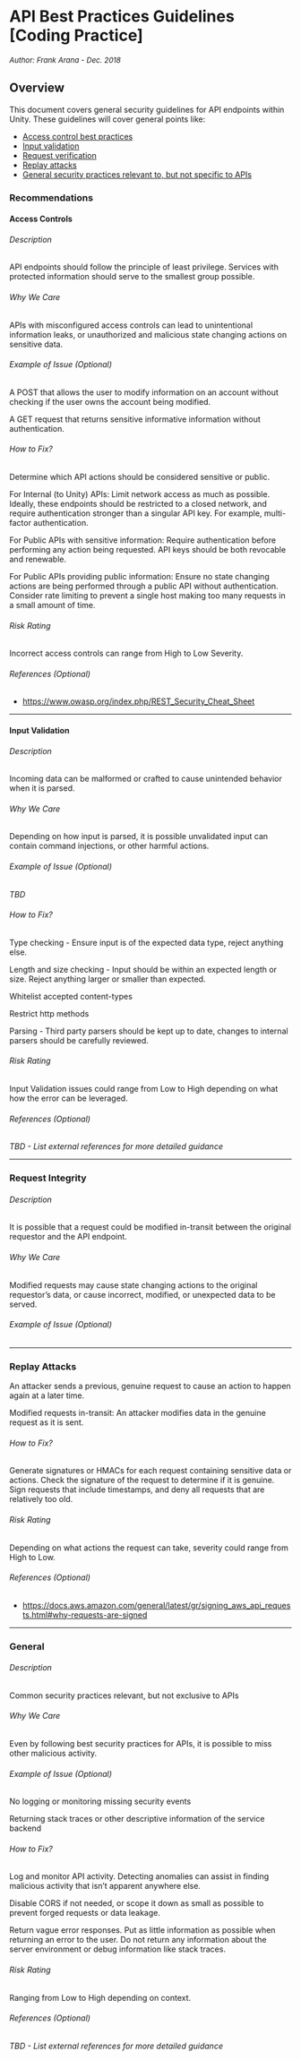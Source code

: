 # API Best Practices Guidelines [Coding Practice] 
<font size="-1">_Author: Frank Arana - Dec. 2018_</font>

## Overview

This document covers general security guidelines for API endpoints within Unity. These guidelines will cover general points like:
- [Access control best practices](#access-controls)
- [Input validation](#input-validation)
- [Request verification](#request-integrity)
- [Replay attacks](#replay-attacks)
- [General security practices relevant to, but not specific to APIs](#general)

### Recommendations
#### Access Controls
###### Description

API endpoints should follow the principle of least privilege. Services with protected information should serve to the smallest group possible.
###### Why We Care

APIs with misconfigured access controls can lead to unintentional information leaks, or unauthorized and malicious state changing actions on sensitive data.
###### Example of Issue (Optional)

A POST that allows the user to modify information on an account without checking if the user owns the account being modified.

A GET request that returns sensitive informative information without authentication.

###### How to Fix?

Determine which API actions should be considered sensitive or public.

For Internal (to Unity) APIs: Limit network access as much as possible. Ideally, these endpoints should be restricted to a closed network, and require authentication stronger than a singular API key. For example, multi-factor authentication.

For Public APIs with sensitive information: Require authentication before performing any action being requested. API keys should be both revocable and renewable.

For Public APIs providing public information: Ensure no state changing actions are being performed through a public API without authentication. Consider rate limiting to prevent a single host making too many requests in a small amount of time.
###### Risk Rating

Incorrect access controls can range from High to Low Severity.
###### References (Optional)

- https://www.owasp.org/index.php/REST_Security_Cheat_Sheet

---

#### Input Validation
###### Description

Incoming data can be malformed or crafted to cause unintended behavior when it is parsed.
###### Why We Care

Depending on how input is parsed, it is possible unvalidated input can contain command injections, or other harmful actions.
###### Example of Issue (Optional)
*TBD*

###### How to Fix?

Type checking - Ensure input is of the expected data type, reject anything else.

Length and size checking - Input should be within an expected length or size. Reject anything larger or smaller than expected.

Whitelist accepted content-types

Restrict http methods

Parsing - Third party parsers should be kept up to date, changes to internal parsers should be carefully reviewed.
###### Risk Rating

Input Validation issues could range from Low to High depending on what how the error can be leveraged.
###### References (Optional)
*TBD - List external references for more detailed guidance*

---
### Request Integrity
###### Description

It is possible that a request could be modified in-transit between the original requestor and the API endpoint.
###### Why We Care

Modified requests may cause state changing actions to the original requestor’s data, or cause incorrect, modified, or unexpected data to be served.
###### Example of Issue (Optional)

---
### Replay Attacks
An attacker sends a previous, genuine request to cause an action to happen again at a later time.

Modified requests in-transit: An attacker modifies data in the genuine request as it is sent.
###### How to Fix?

Generate signatures or HMACs for each request containing sensitive data or actions. Check the signature of the request to determine if it is genuine. Sign requests that include timestamps, and deny all requests that are relatively too old.
###### Risk Rating

Depending on what actions the request can take, severity could range from High to Low.
###### References (Optional)

- https://docs.aws.amazon.com/general/latest/gr/signing_aws_api_requests.html#why-requests-are-signed

---
### General
###### Description
Common security practices relevant, but not exclusive to APIs
###### Why We Care

Even by following best security practices for APIs, it is possible to miss other malicious activity.
###### Example of Issue (Optional)

No logging or monitoring missing security events

Returning stack traces or other descriptive information of the service backend
###### How to Fix?

Log and monitor API activity. Detecting anomalies can assist in finding malicious activity that isn’t apparent anywhere else.

Disable CORS if not needed, or scope it down as small as possible to prevent forged requests or data leakage.

Return vague error responses. Put as little information as possible when returning an error to the user. Do not return any information about the server environment or debug information like stack traces.
###### Risk Rating

Ranging from Low to High depending on context.
###### References (Optional)

*TBD - List external references for more detailed guidance*
